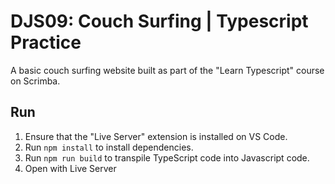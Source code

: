 # DJS09: Couch Surfing | Typescript Practice

A basic couch surfing website built as part of the "Learn Typescript" course on Scrimba.

## Run

1. Ensure that the "Live Server" extension is installed on VS Code.
2. Run `npm install` to install dependencies.
3. Run `npm run build` to transpile TypeScript code into Javascript code.
4. Open with Live Server
